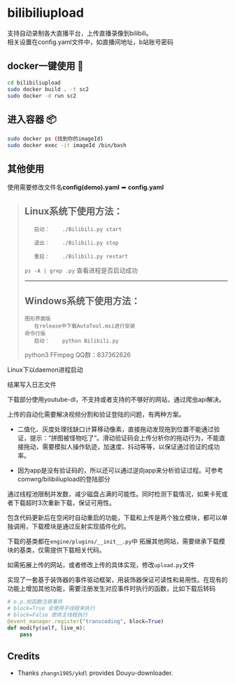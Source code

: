 # bilibiliupload

支持自动录制各大直播平台，上传直播录像到bilibili。  
相关设置在config.yaml文件中，如直播间地址，b站账号密码

## docker一键使用 🔨 
```bash
cd bilibiliupload
sudo docker build . -t sc2
sudo docker -d run sc2
```
## 进入容器 📦
```bash
sudo docker ps (找到你的imageId)
sudo docker exec -it imageId /bin/bash     
```

## 其他使用
使用需要修改文件名**config(demo).yaml** ➡ **config.yaml**

>## Linux系统下使用方法：
>
>        启动：    ./Bilibili.py start
>
>        退出：    ./Bilibili.py stop
>
>        重启：    ./Bilibili.py restart
>
> `ps -A | grep .py` 查看进程是否启动成功
>***
>
>## Windows系统下使用方法：
>     图形界面版
>        在release中下载AutoTool.msi进行安装
>     命令行版
>        启动：    python Bilibili.py
>python3 FFmpeg QQ群：837362626

Linux下以daemon进程启动

结果写入日志文件

下载部分使用youtube-dl，不支持或者支持的不够好的网站，通过爬虫api解决。

上传的自动化需要解决视频分割和验证登陆的问题，有两种方案。

* 二值化、灰度处理找缺口计算移动像素，直接拖动发现拖到位置不能通过验证，提示：“拼图被怪物吃了”。滑动验证码会上传分析你的拖动行为，不能直接拖动，需要模拟人操作轨迹，加速度、抖动等等，以保证通过验证的成功率。

* 因为app是没有验证码的，所以还可以通过逆向app来分析验证过程。可参考comwrg/bilibiliupload的登陆部分

通过线程池限制并发数，减少磁盘占满的可能性。同时检测下载情况，如果卡死或者下载超时3次重新下载，保证可用性。

包含代码更新后在空闲时自动重启的功能，下载和上传是两个独立模块，都可以单独调用，下载模块是通过反射实现插件化的。

下载的基类都在`engine/plugins/__init__.py`中
拓展其他网站，需要继承下载模块的基类，仅需提供下载相关代码。

如需拓展上传的网站，或者修改上传的具体实现，修改`upload.py`文件

实现了一套基于装饰器的事件驱动框架，用装饰器保证可读性和易用性。在现有的功能上增加其他功能，需要注册发生对应事件时执行的函数，比如下载后转码

```python
# e.p.给函数注册事件
# block=True 会使用子线程来执行
# block=False 使用主线程执行
@event_manager.register("transcoding", block=True)
def modify(self, live_m):
    pass
```
## Credits
* Thanks `zhangn1985/ykdl` provides Douyu-downloader.

